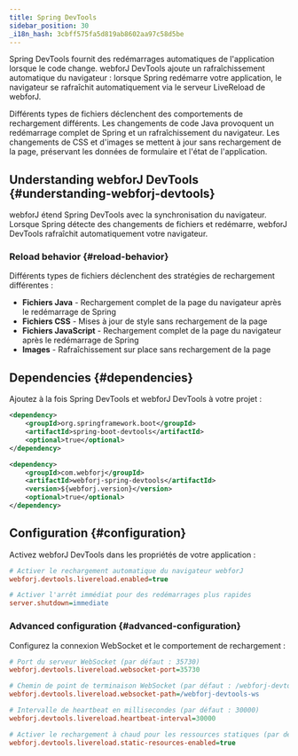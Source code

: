 ```yaml
---
title: Spring DevTools
sidebar_position: 30
_i18n_hash: 3cbff575fa5d819ab8602aa97c58d5be
---
```

Spring DevTools fournit des redémarrages automatiques de l'application lorsque le code change. webforJ DevTools ajoute un rafraîchissement automatique du navigateur : lorsque Spring redémarre votre application, le navigateur se rafraîchit automatiquement via le serveur LiveReload de webforJ.

Différents types de fichiers déclenchent des comportements de rechargement différents. Les changements de code Java provoquent un redémarrage complet de Spring et un rafraîchissement du navigateur. Les changements de CSS et d'images se mettent à jour sans rechargement de la page, préservant les données de formulaire et l'état de l'application.

## Understanding webforJ DevTools {#understanding-webforj-devtools}

webforJ étend Spring DevTools avec la synchronisation du navigateur. Lorsque Spring détecte des changements de fichiers et redémarre, webforJ DevTools rafraîchit automatiquement votre navigateur.

### Reload behavior {#reload-behavior}

Différents types de fichiers déclenchent des stratégies de rechargement différentes :

- **Fichiers Java** - Rechargement complet de la page du navigateur après le redémarrage de Spring
- **Fichiers CSS** - Mises à jour de style sans rechargement de la page  
- **Fichiers JavaScript** - Rechargement complet de la page du navigateur après le redémarrage de Spring
- **Images** - Rafraîchissement sur place sans rechargement de la page

## Dependencies {#dependencies}

Ajoutez à la fois Spring DevTools et webforJ DevTools à votre projet :

```xml title="pom.xml"
<dependency>
    <groupId>org.springframework.boot</groupId>
    <artifactId>spring-boot-devtools</artifactId>
    <optional>true</optional>
</dependency>

<dependency>
    <groupId>com.webforj</groupId>
    <artifactId>webforj-spring-devtools</artifactId>
    <version>${webforj.version}</version>
    <optional>true</optional>
</dependency>
```

## Configuration {#configuration}

Activez webforJ DevTools dans les propriétés de votre application :

```Ini title="application.properties"
# Activer le rechargement automatique du navigateur webforJ
webforj.devtools.livereload.enabled=true

# Activer l'arrêt immédiat pour des redémarrages plus rapides
server.shutdown=immediate
```

### Advanced configuration {#advanced-configuration}

Configurez la connexion WebSocket et le comportement de rechargement :

```Ini title="application.properties"
# Port du serveur WebSocket (par défaut : 35730)
webforj.devtools.livereload.websocket-port=35730

# Chemin de point de terminaison WebSocket (par défaut : /webforj-devtools-ws)
webforj.devtools.livereload.websocket-path=/webforj-devtools-ws

# Intervalle de heartbeat en millisecondes (par défaut : 30000)
webforj.devtools.livereload.heartbeat-interval=30000

# Activer le rechargement à chaud pour les ressources statiques (par défaut : vrai)
webforj.devtools.livereload.static-resources-enabled=true
```
